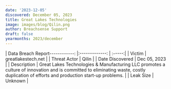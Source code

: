```yaml
---
date: '2023-12-05'
discovered: December 05, 2023
title: Great Lakes Technologies
image: images/blog/Qilin.png
author: Breachsense Support
draft: false
yearmonths: 2023/december
---
```


| Data Breach Report------------:     |:-------------:    | :-----:|
| Victim      | greatlakestech.net      | 
| Threat Actor      | Qilin      | 
| Date Discovered      | Dec 05, 2023      | 
| Description      | Great Lakes Technologies & Manufacturing LLC promotes a culture of innovation and is committed to eliminating waste, costly duplication of efforts and production start-up problems.      | 
| Leak Size      | Unknown      | 

